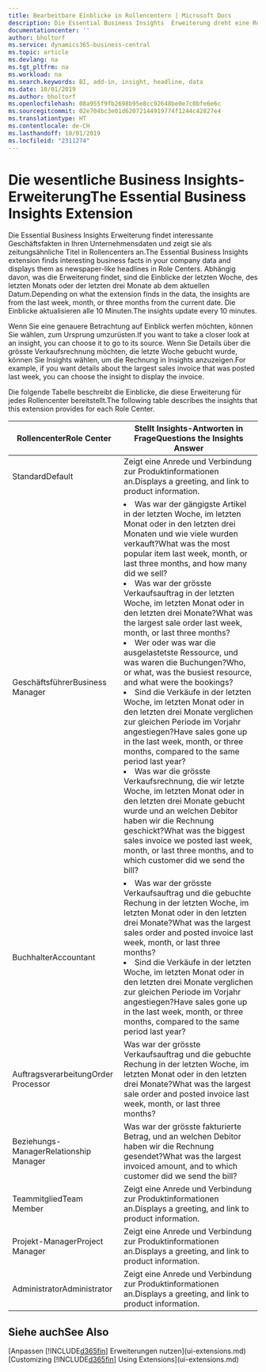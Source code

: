 ```yaml
---
title: Bearbeitbare Einblicke in Rollencentern | Microsoft Docs
description: Die Essential Business Insights  Erweiterung dreht eine Reihe von Geschäftseinblicke in Rollencentern.
documentationcenter: ''
author: bholtorf
ms.service: dynamics365-business-central
ms.topic: article
ms.devlang: na
ms.tgt_pltfrm: na
ms.workload: na
ms.search.keywords: BI, add-in, insight, headline, data
ms.date: 10/01/2019
ms.author: bholtorf
ms.openlocfilehash: 08a955f9fb2698b95e8cc92648be0e7c0bfe6e6c
ms.sourcegitcommit: 02e704bc3e01d62072144919774f1244c42827e4
ms.translationtype: HT
ms.contentlocale: de-CH
ms.lasthandoff: 10/01/2019
ms.locfileid: "2311274"
---
```

# <a name="the-essential-business-insights-extension"></a><span data-ttu-id="68335-103">Die wesentliche Business Insights-Erweiterung</span><span class="sxs-lookup"><span data-stu-id="68335-103">The Essential Business Insights Extension</span></span>
<span data-ttu-id="68335-104">Die Essential Business Insights Erweiterung findet interessante Geschäftsfakten in Ihren Unternehmensdaten und zeigt sie als zeitungsähnliche Titel in Rollencenters an.</span><span class="sxs-lookup"><span data-stu-id="68335-104">The Essential Business Insights extension finds interesting business facts in your company data and displays them as newspaper-like headlines in Role Centers.</span></span> <span data-ttu-id="68335-105">Abhängig davon, was die Erweiterung findet, sind die Einblicke der letzten Woche, des letzten Monats oder der letzten drei Monate ab dem aktuellen Datum.</span><span class="sxs-lookup"><span data-stu-id="68335-105">Depending on what the extension finds in the data, the insights are from the last week, month, or three months from the current date.</span></span> <span data-ttu-id="68335-106">Die Einblicke aktualisieren alle 10 Minuten.</span><span class="sxs-lookup"><span data-stu-id="68335-106">The insights update every 10 minutes.</span></span>  

<span data-ttu-id="68335-107">Wenn Sie eine genauere Betrachtung auf Einblick werfen möchten, können Sie wählen, zum Ursprung  umzurüsten.</span><span class="sxs-lookup"><span data-stu-id="68335-107">If you want to take a closer look at an insight, you can choose it to go to its source.</span></span> <span data-ttu-id="68335-108">Wenn Sie Details über die grösste Verkaufsrechnung möchten, die letzte Woche gebucht wurde, können Sie Insights wählen, um die Rechnung in Insights anzuzeigen.</span><span class="sxs-lookup"><span data-stu-id="68335-108">For example, if you want details about the largest sales invoice that was posted last week, you can choose the insight to display the invoice.</span></span>

<span data-ttu-id="68335-109">Die folgende Tabelle beschreibt die Einblicke, die diese Erweiterung für jedes Rollencenter bereitstellt.</span><span class="sxs-lookup"><span data-stu-id="68335-109">The following table describes the insights that this extension provides for each Role Center.</span></span>

|<span data-ttu-id="68335-110">Rollencenter</span><span class="sxs-lookup"><span data-stu-id="68335-110">Role Center</span></span>|<span data-ttu-id="68335-111">Stellt Insights-Antworten in Frage</span><span class="sxs-lookup"><span data-stu-id="68335-111">Questions the Insights Answer</span></span>|
|----|-----|
|<span data-ttu-id="68335-112">Standard</span><span class="sxs-lookup"><span data-stu-id="68335-112">Default</span></span>|<span data-ttu-id="68335-113">Zeigt eine Anrede und Verbindung zur Produktinformationen an.</span><span class="sxs-lookup"><span data-stu-id="68335-113">Displays a greeting, and link to product information.</span></span>|
|<span data-ttu-id="68335-114">Geschäftsführer</span><span class="sxs-lookup"><span data-stu-id="68335-114">Business Manager</span></span>|<li> <span data-ttu-id="68335-115">Was war der gängigste Artikel in der letzten Woche, im letzten Monat oder in den letzten drei Monaten und wie viele wurden verkauft?</span><span class="sxs-lookup"><span data-stu-id="68335-115">What was the most popular item last week, month, or last three months, and how many did we sell?</span></span><br><li> <span data-ttu-id="68335-116">Was war der grösste Verkaufsauftrag in der letzten Woche, im letzten Monat oder in den letzten drei Monate?</span><span class="sxs-lookup"><span data-stu-id="68335-116">What was the largest sale order last week, month, or last three months?</span></span><br><li> <span data-ttu-id="68335-117">Wer oder was war die ausgelastetste Ressource, und was waren die Buchungen?</span><span class="sxs-lookup"><span data-stu-id="68335-117">Who, or what, was the busiest resource, and what were the bookings?</span></span><br><li> <span data-ttu-id="68335-118">Sind die Verkäufe in der letzten Woche, im letzten Monat oder in den letzten drei Monate verglichen zur gleichen Periode im Vorjahr angestiegen?</span><span class="sxs-lookup"><span data-stu-id="68335-118">Have sales gone up in the last week, month, or three months, compared to the same period last year?</span></span><br><li> <span data-ttu-id="68335-119">Was war die grösste Verkaufsrechnung, die wir letzte Woche, im letzten Monat oder in den letzten drei Monate gebucht wurde und an welchen Debitor haben wir die Rechnung geschickt?</span><span class="sxs-lookup"><span data-stu-id="68335-119">What was the biggest sales invoice we posted last week, month, or last three months, and to which customer did we send the bill?</span></span></li> |
|<span data-ttu-id="68335-120">Buchhalter</span><span class="sxs-lookup"><span data-stu-id="68335-120">Accountant</span></span>|<li> <span data-ttu-id="68335-121">Was war der grösste Verkaufsauftrag und die gebuchte Rechung in der letzten Woche, im letzten Monat oder in den letzten drei Monate?</span><span class="sxs-lookup"><span data-stu-id="68335-121">What was the largest sales order and posted invoice last week, month, or last three months?</span></span><br><li> <span data-ttu-id="68335-122">Sind die Verkäufe in der letzten Woche, im letzten Monat oder in den letzten drei Monate verglichen zur gleichen Periode im Vorjahr angestiegen?</span><span class="sxs-lookup"><span data-stu-id="68335-122">Have sales gone up in the last week, month, or three months, compared to the same period last year?</span></span> |
|<span data-ttu-id="68335-123">Auftragsverarbeitung</span><span class="sxs-lookup"><span data-stu-id="68335-123">Order Processor</span></span>| <span data-ttu-id="68335-124">Was war der grösste Verkaufsauftrag und die gebuchte Rechung in der letzten Woche, im letzten Monat oder in den letzten drei Monate?</span><span class="sxs-lookup"><span data-stu-id="68335-124">What was the largest sale order and posted invoice last week, month, or last three months?</span></span>|
|<span data-ttu-id="68335-125">Beziehungs-Manager</span><span class="sxs-lookup"><span data-stu-id="68335-125">Relationship Manager</span></span>| <span data-ttu-id="68335-126">Was war der grösste fakturierte Betrag, und an welchen Debitor haben wir die Rechnung gesendet?</span><span class="sxs-lookup"><span data-stu-id="68335-126">What was the largest invoiced amount, and to which customer did we send the bill?</span></span>|
|<span data-ttu-id="68335-127">Teammitglied</span><span class="sxs-lookup"><span data-stu-id="68335-127">Team Member</span></span>| <span data-ttu-id="68335-128">Zeigt eine Anrede und Verbindung zur Produktinformationen an.</span><span class="sxs-lookup"><span data-stu-id="68335-128">Displays a greeting, and link to product information.</span></span>|
|<span data-ttu-id="68335-129">Projekt-Manager</span><span class="sxs-lookup"><span data-stu-id="68335-129">Project Manager</span></span>| <span data-ttu-id="68335-130">Zeigt eine Anrede und Verbindung zur Produktinformationen an.</span><span class="sxs-lookup"><span data-stu-id="68335-130">Displays a greeting, and link to product information.</span></span>|
|<span data-ttu-id="68335-131">Administrator</span><span class="sxs-lookup"><span data-stu-id="68335-131">Administrator</span></span>| <span data-ttu-id="68335-132">Zeigt eine Anrede und Verbindung zur Produktinformationen an.</span><span class="sxs-lookup"><span data-stu-id="68335-132">Displays a greeting, and link to product information.</span></span>|

## <a name="see-also"></a><span data-ttu-id="68335-133">Siehe auch</span><span class="sxs-lookup"><span data-stu-id="68335-133">See Also</span></span>
<span data-ttu-id="68335-134">[Anpassen [!INCLUDE[d365fin](includes/d365fin_md.md)] Erweiterungen nutzen](ui-extensions.md)</span><span class="sxs-lookup"><span data-stu-id="68335-134">[Customizing [!INCLUDE[d365fin](includes/d365fin_md.md)] Using Extensions](ui-extensions.md)</span></span>
